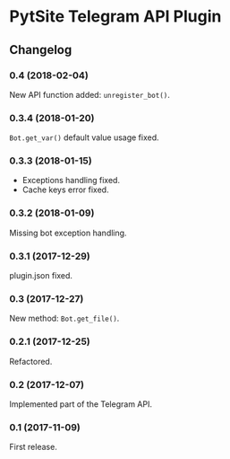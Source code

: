 # PytSite Telegram API Plugin


## Changelog


### 0.4 (2018-02-04)

New API function added: `unregister_bot()`.


### 0.3.4 (2018-01-20)

`Bot.get_var()` default value usage fixed.


### 0.3.3 (2018-01-15)

- Exceptions handling fixed.
- Cache keys error fixed.


### 0.3.2 (2018-01-09)

Missing bot exception handling.


### 0.3.1 (2017-12-29)

plugin.json fixed.


### 0.3 (2017-12-27)

New method: `Bot.get_file()`.


### 0.2.1 (2017-12-25)

Refactored.


### 0.2 (2017-12-07)

Implemented part of the Telegram API.


### 0.1 (2017-11-09)

First release.
